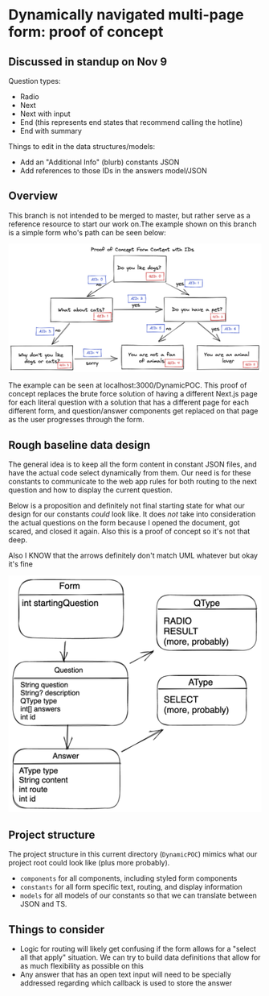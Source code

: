 # Dynamically navigated multi-page form: proof of concept

## Discussed in standup on Nov 9

Question types:

- Radio
- Next
- Next with input
- End (this represents end states that recommend calling the hotline)
- End with summary

Things to edit in the data structures/models:

- Add an "Additional Info" (blurb) constants JSON
- Add references to those IDs in the answers model/JSON

## Overview

This branch is not intended to be merged to master, but rather serve as a reference resource to start our work on.The example shown on this branch is a simple form who's path can be seen below:

![Form diagram](../../public/resources/formRoutes.png)

The example can be seen at localhost:3000/DynamicPOC. This proof of concept replaces the brute force solution of having a different Next.js page for each literal question with a solution that has a different page for each different form, and question/answer components get replaced on that page as the user progresses through the form.

## Rough baseline data design

The general idea is to keep all the form content in constant JSON files, and have the actual code select dynamically from them. Our need is for these constants to communicate to the web app rules for both routing to the next question and how to display the current question.

Below is a proposition and definitely not final starting state for what our design for our constants _could_ look like. It does _not_ take into consideration the actual questions on the form because I opened the document, got scared, and closed it again. Also this is a proof of concept so it's not that deep.

Also I KNOW that the arrows definitely don't match UML whatever but okay it's fine

![Design diagram](../../public/resources/formDesign.png)

## Project structure

The project structure in this current directory (`DynamicPOC`) mimics what our project root could look like (plus more probably).

- `components` for all components, including styled form components
- `constants` for all form specific text, routing, and display information
- `models` for all models of our constants so that we can translate between JSON and TS.

## Things to consider

- Logic for routing will likely get confusing if the form allows for a "select all that apply" situation. We can try to build data definitions that allow for as much flexibility as possible on this
- Any answer that has an open text input will need to be specially addressed regarding which callback is used to store the answer
